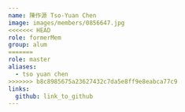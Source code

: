 ```yaml
---
name: 陳作源 Tso-Yuan Chen 
image: images/members/0856647.jpg 
<<<<<<< HEAD
role: formerMem
group: alum
=======
role: master
aliases:
  - tso yuan chen
>>>>>>> b8c8985675a23627432c7da5e8ff9e8eabca77c9
links:
  github: link_to_github 
---
```

